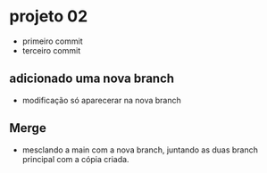 # projeto 02
- primeiro commit
- terceiro commit

## adicionado uma nova branch
- modificação só aparecerar na nova branch

## Merge
- mesclando a main com a nova branch, juntando as duas branch
principal com a cópia criada.